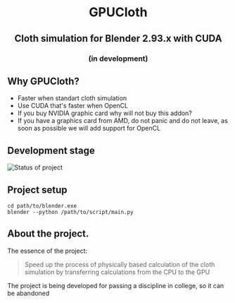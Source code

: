 <h1 align="center">GPUCloth</h1>
<h2 align="center">Cloth simulation for Blender 2.93.x with CUDA</h2>

<h3 align="center">(in development)</h2>

## Why GPUCloth?

- Faster when standart cloth simulation
- Use CUDA that's faster when OpenCL
- If you buy NVIDIA graphic card why will not buy this addon?
- If you have a graphics card from AMD, do not panic and do not leave, as soon as possible we will add support for OpenCL

## Development stage

![Status of project](https://sun9-65.userapi.com/impg/5uUstxgQ6bYp4wHgtEuXrtOytzslSWQvFL8svQ/NxnooRXEXCU.jpg?size=1280x588&quality=96&sign=ab03d7abd022b7a29773e9075c9daee0&type=album)

## Project setup

```
cd path/to/blender.exe
blender --python /path/to/script/main.py
```

## About the project.

The essence of the project:
>Speed up the process of physically based  calculation of the cloth simulation by transferring calculations from the CPU to the GPU

The project is being developed for passing a discipline in college, so it can be abandoned